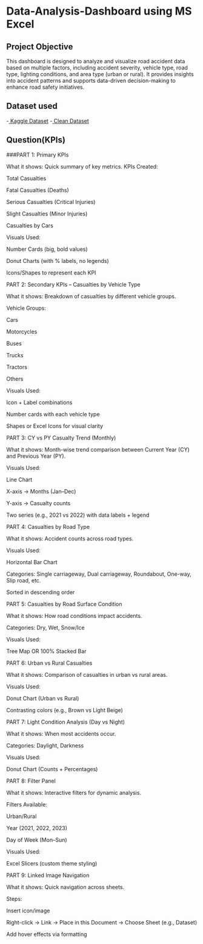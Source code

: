 # Data-Analysis-Dashboard using MS Excel
## Project Objective 
This dashboard is designed to analyze and visualize road accident data based on multiple factors, including accident severity, vehicle type, road type, lighting conditions, and area type (urban or rural). It provides insights into accident patterns and supports data-driven decision-making to enhance road safety initiatives.
## Dataset used
-<a href="https://www.kaggle.com/datasets/xavierberge/road-accident-dataset"> Kaggle Dataset</a>
-<a href="[https://www.kaggle.com/datasets/xavierberge/road-accident-dataset](https://github.com/Santanu-pramanik/Data-Analysis-Dashboard/blob/main/Clean_Data.xlsx)"> Clean Dataset</a>
## Question(KPIs)
###PART 1: Primary KPIs

What it shows: Quick summary of key metrics.
KPIs Created:

Total Casualties

Fatal Casualties (Deaths)

Serious Casualties (Critical Injuries)

Slight Casualties (Minor Injuries)

Casualties by Cars

Visuals Used:

Number Cards (big, bold values)

Donut Charts (with % labels, no legends)

Icons/Shapes to represent each KPI

PART 2: Secondary KPIs – Casualties by Vehicle Type

What it shows: Breakdown of casualties by different vehicle groups.

Vehicle Groups:

Cars

Motorcycles

Buses

Trucks

Tractors

Others

Visuals Used:

Icon + Label combinations

Number cards with each vehicle type

Shapes or Excel Icons for visual clarity

PART 3: CY vs PY Casualty Trend (Monthly)

What it shows: Month-wise trend comparison between Current Year (CY) and Previous Year (PY).

Visuals Used:

Line Chart

X-axis → Months (Jan–Dec)

Y-axis → Casualty counts

Two series (e.g., 2021 vs 2022) with data labels + legend

PART 4: Casualties by Road Type

What it shows: Accident counts across road types.

Visuals Used:

Horizontal Bar Chart

Categories: Single carriageway, Dual carriageway, Roundabout, One-way, Slip road, etc.

Sorted in descending order

PART 5: Casualties by Road Surface Condition

What it shows: How road conditions impact accidents.

Categories: Dry, Wet, Snow/Ice

Visuals Used:

Tree Map OR 100% Stacked Bar

PART 6: Urban vs Rural Casualties

What it shows: Comparison of casualties in urban vs rural areas.

Visuals Used:

Donut Chart (Urban vs Rural)

Contrasting colors (e.g., Brown vs Light Beige)

PART 7: Light Condition Analysis (Day vs Night)

What it shows: When most accidents occur.

Categories: Daylight, Darkness

Visuals Used:

Donut Chart (Counts + Percentages)

PART 8: Filter Panel

What it shows: Interactive filters for dynamic analysis.

Filters Available:

Urban/Rural

Year (2021, 2022, 2023)

Day of Week (Mon–Sun)

Visuals Used:

Excel Slicers (custom theme styling)

PART 9: Linked Image Navigation

What it shows: Quick navigation across sheets.

Steps:

Insert icon/image

Right-click → Link → Place in this Document → Choose Sheet (e.g., Dataset)

Add hover effects via formatting
